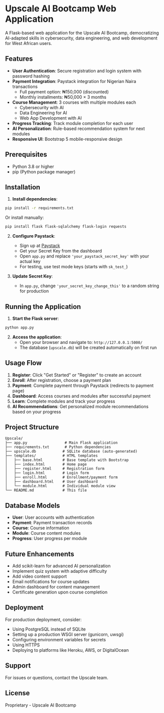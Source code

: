# Upscale AI Bootcamp Web Application

A Flask-based web application for the Upscale AI Bootcamp, democratizing AI-adapted skills in cybersecurity, data engineering, and web development for West African users.

## Features

- **User Authentication**: Secure registration and login system with password hashing
- **Payment Integration**: Paystack integration for Nigerian Naira transactions
  - Full payment option: ₦150,000 (discounted)
  - Monthly installments: ₦50,000 × 3 months
- **Course Management**: 3 courses with multiple modules each
  - Cybersecurity with AI
  - Data Engineering for AI
  - Web App Development with AI
- **Progress Tracking**: Track module completion for each user
- **AI Personalization**: Rule-based recommendation system for next modules
- **Responsive UI**: Bootstrap 5 mobile-responsive design

## Prerequisites

- Python 3.8 or higher
- pip (Python package manager)

## Installation

1. **Install dependencies**:
```bash
pip install -r requirements.txt
```

Or install manually:
```bash
pip install flask flask-sqlalchemy flask-login requests
```

2. **Configure Paystack**:
   - Sign up at [Paystack](https://paystack.com/)
   - Get your Secret Key from the dashboard
   - Open `app.py` and replace `'your_paystack_secret_key'` with your actual key
   - For testing, use test mode keys (starts with `sk_test_`)

3. **Update Secret Key**:
   - In `app.py`, change `'your_secret_key_change_this'` to a random string for production

## Running the Application

1. **Start the Flask server**:
```bash
python app.py
```

2. **Access the application**:
   - Open your browser and navigate to: `http://127.0.0.1:5000/`
   - The database (`upscale.db`) will be created automatically on first run

## Usage Flow

1. **Register**: Click "Get Started" or "Register" to create an account
2. **Enroll**: After registration, choose a payment plan
3. **Payment**: Complete payment through Paystack (redirects to payment page)
4. **Dashboard**: Access courses and modules after successful payment
5. **Learn**: Complete modules and track your progress
6. **AI Recommendations**: Get personalized module recommendations based on your progress

## Project Structure

```
Upscale/
├── app.py                 # Main Flask application
├── requirements.txt       # Python dependencies
├── upscale.db            # SQLite database (auto-generated)
├── templates/            # HTML templates
│   ├── base.html         # Base template with Bootstrap
│   ├── index.html        # Home page
│   ├── register.html     # Registration form
│   ├── login.html        # Login form
│   ├── enroll.html       # Enrollment/payment form
│   ├── dashboard.html    # User dashboard
│   └── module.html       # Individual module view
└── README.md             # This file
```

## Database Models

- **User**: User accounts with authentication
- **Payment**: Payment transaction records
- **Course**: Course information
- **Module**: Course content modules
- **Progress**: User progress per module

## Future Enhancements

- Add scikit-learn for advanced AI personalization
- Implement quiz system with adaptive difficulty
- Add video content support
- Email notifications for course updates
- Admin dashboard for content management
- Certificate generation upon course completion

## Deployment

For production deployment, consider:
- Using PostgreSQL instead of SQLite
- Setting up a production WSGI server (gunicorn, uwsgi)
- Configuring environment variables for secrets
- Using HTTPS
- Deploying to platforms like Heroku, AWS, or DigitalOcean

## Support

For issues or questions, contact the Upscale team.

## License

Proprietary - Upscale AI Bootcamp

